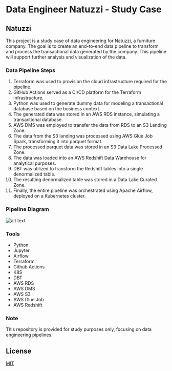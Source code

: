 # Data Engineer Natuzzi - Study Case

## Natuzzi
This project is a study case of data engineering for Natuzzi, a furniture company. The goal is to create an end-to-end data pipeline to transform and process the transactional data generated by the company. This pipeline will support further analysis and visualization of the data.

### Data Pipeline Steps
1. Terraform was used to provision the cloud infrastructure required for the pipeline.
2. GitHub Actions served as a CI/CD platform for the Terraform infrastructure.
3. Python was used to generate dummy data for modeling a transactional database based on the business context.
4. The generated data was stored in an AWS RDS instance, simulating a transactional database.
5. AWS DMS was employed to transfer the data from RDS to an S3 Landing Zone.
6. The data from the S3 landing was processed using AWS Glue Job Spark, transforming it into parquet format.
7. The processed parquet data was stored in an S3 Data Lake Processed Zone.
8. The data was loaded into an AWS Redshift Data Warehouse for analytical purposes.
9. DBT was utilized to transform the Redshift tables into a single denormalized table.
10. The resulting denormalized table was stored in a Data Lake Curated Zone.
11. Finally, the entire pipeline was orchestrated using Apache Airflow, deployed on a Kubernetes cluster.

### Pipeline Diagram
![alt text](https://github.com/makima0499/1.Data-Engineer/blob/main/natuzzi-pipeline.png)

### Tools
* Python
* Jupyter 
* Airflow
* Terraform
* Github Actions
* K8S
* DBT
* AWS RDS
* AWS DMS 
* AWS S3
* AWS Glue Job
* AWS Redshift

### Note
This repository is provided for study purposes only, focusing on data engineering pipelines.

## License

[MIT](https://choosealicense.com/licenses/mit/)
